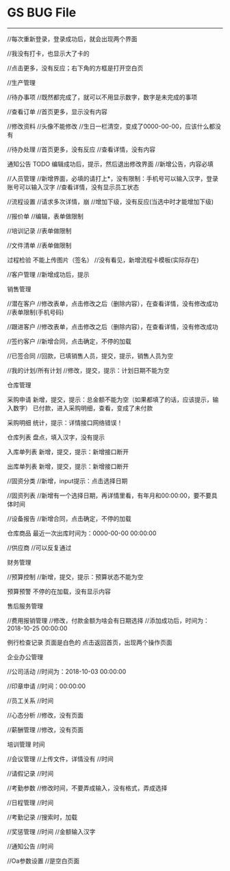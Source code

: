 # GS BUG File #

----------

//每次重新登录，登录成功后，就会出现两个界面

//我没有打卡，也显示大了卡的

//点击更多，没有反应；右下角的方框是打开空白页




//生产管理

//待办事项
//既然都完成了，就可以不用显示数字，数字是未完成的事项

//查看订单
//首页更多，显示没有内容

//修改资料
//头像不能修改
//生日一栏清空，变成了0000-00-00，应该什么都没有

//待办处理
//首页更多，没有反应
//查看详情，没有内容

通知公告 TODO
编辑成功后，提示，然后退出修改界面
//新增公告，内容必填

//人员管理
//新增界面，必填的请打上*，没有限制：手机号可以输入汉字，登录账号可以输入汉字
//查看详情，没有显示员工状态

//流程设置
//请求多次详情，崩
//增加下级，没有反应(当选中时才能增加下级)

//报价单
//编辑，表单做限制

//培训记录
//表单做限制

//文件清单
//表单做限制

过程检验
不能上传图片（签名）
//没有看见，新增流程卡模板(实际存在)

//客户管理
//新增成功后，提示







销售管理

//潜在客户
//修改表单，点击修改之后（删除内容），在查看详情，没有修改成功
//表单限制(手机号码)

//跟进客户
//修改表单，点击修改之后（删除内容），在查看详情，没有修改成功

//签约客户
//新增合同，点击确定，不停的加载

//已签合同
//回款，已填销售人员，提交，提示，销售人员为空

//我的计划/所有计划
//修改，提交，提示：计划日期不能为空





仓库管理

采购申请
新增，提交，提示：总金额不能为空（如果都填了的话，应该提示，输入数字）
已付款，进入采购明细，查看，变成了未付款

采购明细
统计，提示：详情接口网络错误！

仓库列表
盘点，填入汉字，没有提示


入库单列表
新增，提交，提示：新增接口断开

出库单列表
新增，提交，提示：新增接口断开

//固资分类
//新增，input提示：点击选择日期

//固资列表
//新增有一个选择日期，再详情里看，有年月和00:00:00，要不要具体时间

//设备报告
//新增合同，点击确定，不停的加载

仓库商品
最近一次出库时间为：0000-00-00 00:00:00

//供应商
//可以反复通过





财务管理

//预算控制
//新增，提交，提示：预算状态不能为空

预算预警
不停的在加载，没有显示内容




售后服务管理

//费用报销管理
//修改，付款金额为啥会有日期选择
//添加成功后，时间为：2018-10-25 00:00:00

例行检查记录
页面是白色的
点击返回首页，出现两个操作页面





企业办公管理

//公司活动
//时间为：2018-10-03 00:00:00

//印章申请
//时间：00:00:00

//员工关系
//时间

//心态分析
//修改，没有页面

//薪酬管理
//修改，没有页面

培训管理
时间

//会议管理
//上传文件，详情没有
//时间

//请假记录
//时间

//考勤参数
//修改时间，不要弄成输入，没有格式，弄成选择

//日程管理
//时间

//考勤记录
//搜索时，加载

//奖惩管理
//时间
//金额输入汉字

//通知公告
//时间

//Oa参数设置
//是空白页面
